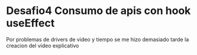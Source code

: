 <h1>Desafio4 Consumo de apis con hook useEffect</h1>
<p>Por problemas de drivers de video y tiempo se me hizo demasiado tarde la creacion del video explicativo</p>
